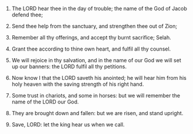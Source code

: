 1. The LORD hear thee in the day of trouble; the name of the God of
Jacob defend thee;

2. Send thee help from the sanctuary, and strengthen thee out of
Zion;

3. Remember all thy offerings, and accept thy burnt sacrifice;
Selah.

4. Grant thee according to thine own heart, and fulfil all thy
counsel.

5. We will rejoice in thy salvation, and in the name of our God we
will set up our banners: the LORD fulfil all thy petitions.

6. Now know I that the LORD saveth his anointed; he will hear him
from his holy heaven with the saving strength of his right hand.

7. Some trust in chariots, and some in horses: but we will remember
the name of the LORD our God.

8. They are brought down and fallen: but we are risen, and stand
upright.

9. Save, LORD: let the king hear us when we call.